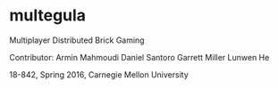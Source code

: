# multegula

Multiplayer Distributed Brick Gaming

Contributor:
	Armin Mahmoudi
	Daniel Santoro
	Garrett Miller
	Lunwen He

18-842, Spring 2016, Carnegie Mellon University

